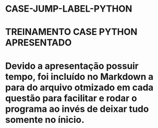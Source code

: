 # CASE-JUMP-LABEL-PYTHON
# TREINAMENTO CASE PYTHON APRESENTADO
# Devido a apresentação possuir tempo, foi incluído no Markdown a para do arquivo otmizado em cada questão para facilitar e rodar o programa ao invés de deixar tudo somente no ínicio.
